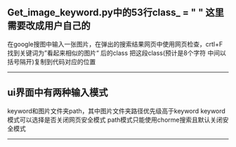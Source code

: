 Get_image_keyword.py中的53行class_ = " " 这里需要改成用户自己的
---------------------------------------------------------
在google搜图中输入一张图片，在弹出的搜索结果网页中使用网页检查，crtl+F 找到关键词为”看起来相似的图片“ 后的class 把这段class(预计是8个字符 中间以括号隔开)复制到代码对应的位置

---------------------------------------------------------

ui界面中有两种输入模式
------------------
keyword和图片文件夹path，其中图片文件夹路径优先级高于keyword
keyword模式可以选择是否关闭网页安全模式
path模式只能使用chorme搜索且默认关闭安全模式

---------------------------


